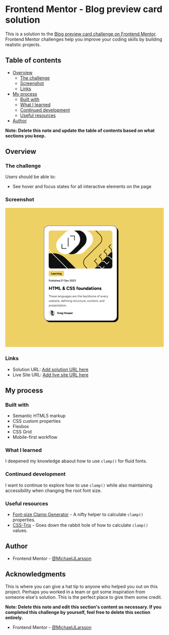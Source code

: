 # Frontend Mentor - Blog preview card solution

This is a solution to the [Blog preview card challenge on Frontend Mentor](https://www.frontendmentor.io/challenges/blog-preview-card-ckPaj01IcS). Frontend Mentor challenges help you improve your coding skills by building realistic projects.

## Table of contents

- [Overview](#overview)
  - [The challenge](#the-challenge)
  - [Screenshot](#screenshot)
  - [Links](#links)
- [My process](#my-process)
  - [Built with](#built-with)
  - [What I learned](#what-i-learned)
  - [Continued development](#continued-development)
  - [Useful resources](#useful-resources)
- [Author](#author)

**Note: Delete this note and update the table of contents based on what sections you keep.**

## Overview

### The challenge

Users should be able to:

- See hover and focus states for all interactive elements on the page

### Screenshot

![Screenshot of solution](./screenshot.png)

### Links

- Solution URL: [Add solution URL here](https://github.com/MichaelJLarsson/blog-preview-card)
- Live Site URL: [Add live site URL here](https://michaeljlarsson.github.io/blog-preview-card/)

## My process

### Built with

- Semantic HTML5 markup
- CSS custom properties
- Flexbox
- CSS Grid
- Mobile-first workflow

### What I learned

I deepened my knowledge abaout how to use `clamp()` for fluid fonts.

### Continued development

I want to continue to explore how to use `clamp()` while also maintaining accessibility when changing the root font size.

### Useful resources

- [Font-size Clamp Generator](https://clamp.font-size.app) - A nifty helper to calculate `clamp()` properties.
- [CSS-Trix](https://css-tricks.com/linearly-scale-font-size-with-css-clamp-based-on-the-viewport/) - Goes down the rabbit hole of how to calculate `clamp()` values.

## Author

- Frontend Mentor - [@MichaelJLarsson](https://www.frontendmentor.io/profile/MichaelJLarsson)

## Acknowledgments

This is where you can give a hat tip to anyone who helped you out on this project. Perhaps you worked in a team or got some inspiration from someone else's solution. This is the perfect place to give them some credit.

**Note: Delete this note and edit this section's content as necessary. If you completed this challenge by yourself, feel free to delete this section entirely.**

- Frontend Mentor - [@MichaelJLarsson](https://www.frontendmentor.io/profile/MichaelJLarsson)
